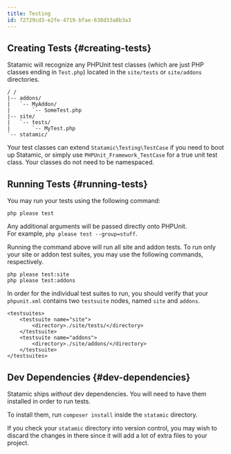 ```yaml
---
title: Testing
id: f2729cd3-e2fe-4719-bfae-638d33a8b3a3
---
```


## Creating Tests {#creating-tests}

Statamic will recognize any PHPUnit test classes (which are just PHP classes ending in `Test.php`) located in the 
`site/tests` or `site/addons` directories.

``` .lang-files
/ /
|-- addons/
|   `-- MyAddon/
|       `-- SomeTest.php
|-- site/
|   `-- tests/
|       `-- MyTest.php
`-- statamic/  
```

Your test classes can extend `Statamic\Testing\TestCase` if you need to boot up Statamic, or simply use `PHPUnit_Framework_TestCase` for a true unit test class. Your classes do not need to be namespaced.

## Running Tests {#running-tests}

You may run your tests using the following command:

``` .lang-bash
php please test
```

Any additional arguments will be passed directly onto PHPUnit.  
For example, `php please test --group=stuff`.

Running the command above will run all site and addon tests. To run only your site or addon test suites, you may use the following commands, respectively.

``` .lang-bash
php please test:site
php please test:addons
```

In order for the individual test suites to run, you should verify that your `phpunit.xml` contains two `testsuite` nodes, named `site` and `addons`.

``` .lang-xml
<testsuites>
    <testsuite name="site">
        <directory>./site/tests/</directory>
    </testsuite>
    <testsuite name="addons">
        <directory>./site/addons/</directory>
    </testsuite>
</testsuites>
```


## Dev Dependencies {#dev-dependencies}

Statamic ships _without_ dev dependencies. You will need to have them installed in order to run tests.

To install them, run `composer install` inside the `statamic` directory.

If you check your `statamic` directory into version control, you may wish to discard the changes in there since it will
add a lot of extra files to your project.
